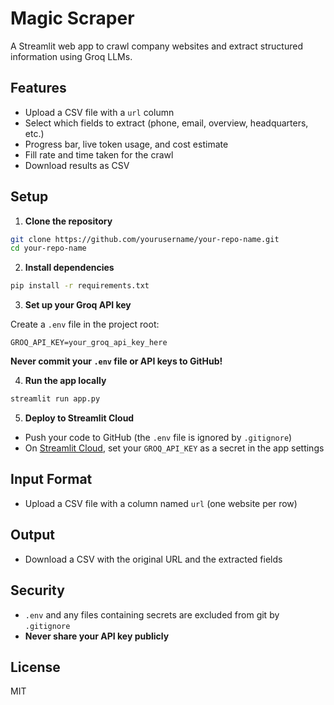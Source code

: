 # Magic Scraper

A Streamlit web app to crawl company websites and extract structured information using Groq LLMs.

## Features
- Upload a CSV file with a `url` column
- Select which fields to extract (phone, email, overview, headquarters, etc.)
- Progress bar, live token usage, and cost estimate
- Fill rate and time taken for the crawl
- Download results as CSV

## Setup

1. **Clone the repository**

```bash
git clone https://github.com/yourusername/your-repo-name.git
cd your-repo-name
```

2. **Install dependencies**

```bash
pip install -r requirements.txt
```

3. **Set up your Groq API key**

Create a `.env` file in the project root:

```
GROQ_API_KEY=your_groq_api_key_here
```

**Never commit your `.env` file or API keys to GitHub!**

4. **Run the app locally**

```bash
streamlit run app.py
```

5. **Deploy to Streamlit Cloud**
- Push your code to GitHub (the `.env` file is ignored by `.gitignore`)
- On [Streamlit Cloud](https://streamlit.io/cloud), set your `GROQ_API_KEY` as a secret in the app settings

## Input Format
- Upload a CSV file with a column named `url` (one website per row)

## Output
- Download a CSV with the original URL and the extracted fields

## Security
- `.env` and any files containing secrets are excluded from git by `.gitignore`
- **Never share your API key publicly**

## License
MIT
